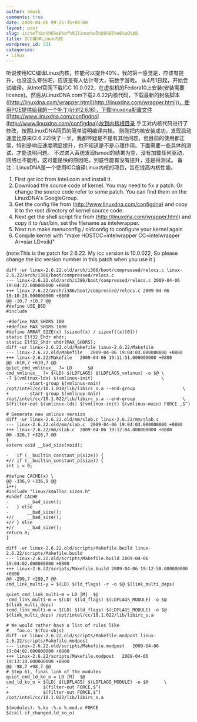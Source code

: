 ```yaml
---
author: amosk
comments: true
date: 2009-04-06 09:25:35+00:00
layout: post
slug: icc%e7%bc%96%e8%af%91linux%e5%86%85%e6%a0%b8
title: ICC编译Linux内核
wordpress_id: 331
categories:
- Linux
---
```


听说使用ICC编译Linux内核，性能可以提升40%，我的第一感觉是，应该有提升，也没这么夸张吧，应该是有人估计夸大，玩数字游戏。  从4月1日起，开始尝试编译。从Intel官网下载ICC 10.0.022，在虚拟机的Fedora10上安装(安装需要licence)。然后从LinuxDNA.com下载2.6.22内核代码，下载最新的封装脚本([http://linuxdna.com/wrapper.html](http://linuxdna.com/wrapper.html))，使用POE提供给我的一个补丁(针对2.6.18)，下载linuxdna配置文件([http://www.linuxdna.com/configdna](http://www.linuxdna.com/configdna))放到内核根目录 手工对内核代码进行了修改，按照LinuxDNA网页的简单说明编译内核。  刚刚把内核安装成功，发现启动速度比原来(2.6.22)快了一半，我都怀疑是不是有其他问题，但目前的使用都正常，特别是响应速度明显提升，也不知道是不是心理作用。下面需要一些具体的测试，才能说明问题。  不过进入系统发现lsmod的结果为空，没有加载任何驱动，网络也不能用，这可能是快的原因吧，到底性能有没有提升，还是得测试。  备注：LinuxDNA是一个使用ICC编译Linux内核的项目，旨在提高内核性能。


1. First get icc from Intel.com and install it.
2. Download the source code of kernel.  You may need to fix a patch. Or change the source code refer to some patch. You can find them on the LinuxDNA's GoogleGroup.
3. Get the config file from (http://www.linuxdna.com/configdna) and copy it to the root directory of kernel source code.
4. Next get the shell script file from (http://linuxdna.com/wrapper.html) and copy it to /usr/bin, set the filename as intelwrapper.
5. Next run make menuconfig / oldconfig to configure your kernel again
6. Compile kernel with "make HOSTCC=intelwrapper CC=intelwrapper Ar=xiar LD=xild"

(note:This is the patch for 2.6.22. My icc version is 10.0.022, So please change the icc version number in this patch when you use it )


    
    diff -ur linux-2.6.22.old/arch/i386/boot/compressed/relocs.c linux-2.6.22/arch/i386/boot/compressed/relocs.c
    --- linux-2.6.22.old/arch/i386/boot/compressed/relocs.c	2009-04-06 19:04:22.000000000 +0800
    +++ linux-2.6.22/arch/i386/boot/compressed/relocs.c	2009-04-06 19:10:28.000000000 +0800
    @@ -10,7 +10,7 @@
    #define USE_BSD
    #include
    
    -#define MAX_SHDRS 100
    +#define MAX_SHDRS 1000
    #define ARRAY_SIZE(x) (sizeof(x) / sizeof((x)[0]))
    static Elf32_Ehdr ehdr;
    static Elf32_Shdr shdr[MAX_SHDRS];
    diff -ur linux-2.6.22.old/Makefile linux-2.6.22/Makefile
    --- linux-2.6.22.old/Makefile	2009-04-06 19:04:03.000000000 +0800
    +++ linux-2.6.22/Makefile	2009-04-06 19:11:51.000000000 +0800
    @@ -610,7 +610,7 @@
    quiet_cmd_vmlinux__ ?= LD      $@
    cmd_vmlinux__ ?= $(LD) $(LDFLAGS) $(LDFLAGS_vmlinux) -o $@ \
    -T $(vmlinux-lds) $(vmlinux-init)                          \
    -      --start-group $(vmlinux-main) /opt/intel/cc/10.1.018/lib/libirc_s.a --end-group                  \
    +      --start-group $(vmlinux-main) /opt/intel/cc/10.1.022/lib/libirc_s.a --end-group                  \
    $(filter-out $(vmlinux-lds) $(vmlinux-init) $(vmlinux-main) FORCE ,$^)
    
    # Generate new vmlinux version
    diff -ur linux-2.6.22.old/mm/slab.c linux-2.6.22/mm/slab.c
    --- linux-2.6.22.old/mm/slab.c	2009-04-06 19:04:03.000000000 +0800
    +++ linux-2.6.22/mm/slab.c	2009-04-06 19:12:04.000000000 +0800
    @@ -326,7 +326,7 @@
    {
    extern void __bad_size(void);
    
    -	if (__builtin_constant_p(size)) {
    +//	if (__builtin_constant_p(size)) {
    int i = 0;
    
    #define CACHE(x) \
    @@ -336,9 +336,9 @@
    i++;
    #include "linux/kmalloc_sizes.h"
    #undef CACHE
    -		__bad_size();
    -	} else
    -		__bad_size();
    +//		__bad_size();
    +//	} else
    +//		__bad_size();
    return 0;
    }
    
    diff -ur linux-2.6.22.old/scripts/Makefile.build linux-2.6.22/scripts/Makefile.build
    --- linux-2.6.22.old/scripts/Makefile.build	2009-04-06 19:04:02.000000000 +0800
    +++ linux-2.6.22/scripts/Makefile.build	2009-04-06 19:12:58.000000000 +0800
    @@ -299,7 +299,7 @@
    cmd_link_multi-y = $(LD) $(ld_flags) -r -o $@ $(link_multi_deps)
    
    quiet_cmd_link_multi-m = LD [M]  $@
    -cmd_link_multi-m = $(LD) $(ld_flags) $(LDFLAGS_MODULE) -o $@ $(link_multi_deps)
    +cmd_link_multi-m = $(LD) $(ld_flags) $(LDFLAGS_MODULE) -o $@ $(link_multi_deps) /opt/intel/cc/10.1.022/lib/libirc_s.a
    
    # We would rather have a list of rules like
    # 	foo.o: $(foo-objs)
    diff -ur linux-2.6.22.old/scripts/Makefile.modpost linux-2.6.22/scripts/Makefile.modpost
    --- linux-2.6.22.old/scripts/Makefile.modpost	2009-04-06 19:04:02.000000000 +0800
    +++ linux-2.6.22/scripts/Makefile.modpost	2009-04-06 19:13:10.000000000 +0800
    @@ -98,7 +98,7 @@
    # Step 6), final link of the modules
    quiet_cmd_ld_ko_o = LD [M]  $@
    cmd_ld_ko_o = $(LD) $(LDFLAGS) $(LDFLAGS_MODULE) -o $@		\
    -			  $(filter-out FORCE,$^)
    +			  $(filter-out FORCE,$^) /opt/intel/cc/10.1.022/lib/libirc_s.a
    
    $(modules): %.ko :%.o %.mod.o FORCE
    $(call if_changed,ld_ko_o)
